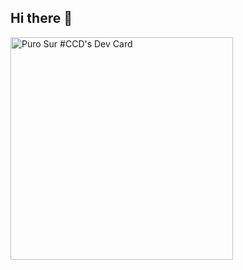 ## Hi there 👋

<!--

**Here are some ideas to get you started:**

🙋‍♀️ A short introduction - what is your organization all about?
🌈 Contribution guidelines - how can the community get involved?
👩‍💻 Useful resources - where can the community find your docs? Is there anything else the community should know?
🍿 Fun facts - what does your team eat for breakfast?
🧙 Remember, you can do mighty things with the power of [Markdown](https://docs.github.com/github/writing-on-github/getting-started-with-writing-and-formatting-on-github/basic-writing-and-formatting-syntax)
-->

<a href="https://app.daily.dev/purosurccd"><img src="https://api.daily.dev/devcards/v2/Gwz95zcCNEq9otdcfU5sa.png?type=default&r=9h8" width="356" alt="Puro Sur #CCD's Dev Card"/></a>
